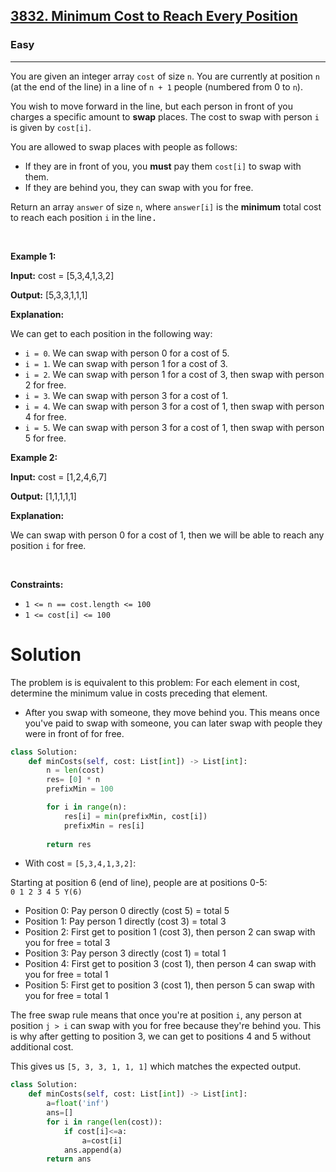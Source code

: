 <h2><a href="https://leetcode.com/problems/minimum-cost-to-reach-every-position">3832. Minimum Cost to Reach Every Position</a></h2><h3>Easy</h3><hr><p data-end="438" data-start="104">You are given an integer array <code data-end="119" data-start="113">cost</code> of size <code data-end="131" data-start="128">n</code>. You are currently at position <code data-end="166" data-start="163">n</code> (at the end of the line) in a line of <code data-end="187" data-start="180">n + 1</code> people (numbered from 0 to <code data-end="218" data-start="215">n</code>).</p>

<p data-end="438" data-start="104">You wish to move forward in the line, but each person in front of you charges a specific amount to <strong>swap</strong> places. The cost to swap with person <code data-end="375" data-start="372">i</code> is given by <code data-end="397" data-start="388">cost[i]</code>.</p>

<p data-end="487" data-start="440">You are allowed to swap places with people as follows:</p>

<ul data-end="632" data-start="488">
	<li data-end="572" data-start="488">If they are in front of you, you <strong>must</strong> pay them <code data-end="546" data-start="537">cost[i]</code> to swap with them.</li>
	<li data-end="632" data-start="573">If they are behind you, they can swap with you for free.</li>
</ul>

<p data-end="755" data-start="634">Return an array <code>answer</code> of size <code>n</code>, where <code>answer[i]</code> is the <strong data-end="680" data-start="664">minimum</strong> total cost to reach each position <code>i</code> in the line<font face="monospace">.</font></p>

<p>&nbsp;</p>
<p><strong class="example">Example 1:</strong></p>

<div class="example-block">
<p><strong>Input:</strong> <span class="example-io">cost = [5,3,4,1,3,2]</span></p>

<p><strong>Output:</strong> <span class="example-io">[5,3,3,1,1,1]</span></p>

<p><strong>Explanation:</strong></p>

<p>We can get to each position in the following way:</p>

<ul>
	<li><code>i = 0</code>. We can swap with person 0 for a cost of 5.</li>
	<li><span class="example-io"><code><font face="monospace">i = </font>1</code>. We can swap with person 1 for a cost of 3.</span></li>
	<li><span class="example-io"><code>i = 2</code>. We can swap with person 1 for a cost of 3, then swap with person 2 for free.</span></li>
	<li><span class="example-io"><code>i = 3</code>. We can swap with person 3 for a cost of 1.</span></li>
	<li><span class="example-io"><code>i = 4</code>. We can swap with person 3 for a cost of 1, then swap with person 4 for free.</span></li>
	<li><span class="example-io"><code>i = 5</code>. We can swap with person 3 for a cost of 1, then swap with person 5 for free.</span></li>
</ul>
</div>

<p><strong class="example">Example 2:</strong></p>

<div class="example-block">
<p><strong>Input:</strong> <span class="example-io">cost = [1,2,4,6,7]</span></p>

<p><strong>Output:</strong> <span class="example-io">[1,1,1,1,1]</span></p>

<p><strong>Explanation:</strong></p>

<p>We can swap with person 0 for a cost of <span class="example-io">1, then we will be able to reach any position <code>i</code> for free.</span></p>
</div>

<p>&nbsp;</p>
<p><strong>Constraints:</strong></p>

<ul>
	<li><code>1 &lt;= n == cost.length &lt;= 100</code></li>
	<li><code>1 &lt;= cost[i] &lt;= 100</code></li>
</ul>

# Solution 
The problem is is equivalent to this problem: For each element in cost, determine the minimum value in costs preceding that element.
* After you swap with someone, they move behind you. This means once you've paid to swap with someone, you can later swap with people they were in front of for free.
```python
class Solution:
    def minCosts(self, cost: List[int]) -> List[int]:
        n = len(cost)
        res= [0] * n
        prefixMin = 100

        for i in range(n):
            res[i] = min(prefixMin, cost[i])
            prefixMin = res[i]
        
        return res
```

* With cost = `[5,3,4,1,3,2]`:

Starting at position 6 (end of line), people are at positions 0-5: `0 1 2 3 4 5 Y(6)`
* Position 0: Pay person 0 directly (cost 5) = total 5
* Position 1: Pay person 1 directly (cost 3) = total 3
* Position 2: First get to position 1 (cost 3), then person 2 can swap with you for free = total 3
* Position 3: Pay person 3 directly (cost 1) = total 1
* Position 4: First get to position 3 (cost 1), then person 4 can swap with you for free = total 1
* Position 5: First get to position 3 (cost 1), then person 5 can swap with you for free = total 1

The free swap rule means that once you're at position `i`, any person at position `j > i` can swap with you for free because they're behind you. 
This is why after getting to position 3, we can get to positions 4 and 5 without additional cost.

This gives us `[5, 3, 3, 1, 1, 1]` which matches the expected output.

```python
class Solution:
    def minCosts(self, cost: List[int]) -> List[int]:
        a=float('inf')
        ans=[]
        for i in range(len(cost)):
            if cost[i]<=a:
                a=cost[i]
            ans.append(a)
        return ans
```
